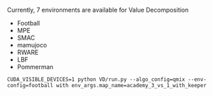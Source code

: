 Currently, 7 environments are available for Value Decomposition

- Football
- MPE 
- SMAC
- mamujoco
- RWARE
- LBF 
- Pommerman

```
CUDA_VISIBLE_DEVICES=1 python VD/run.py --algo_config=qmix --env-config=football with env_args.map_name=academy_3_vs_1_with_keeper
```




